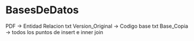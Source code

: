 # BasesDeDatos

PDF -> Entidad Relacion
txt Version_Original -> Codigo base
txt Base_Copia -> todos los puntos de insert e inner join
